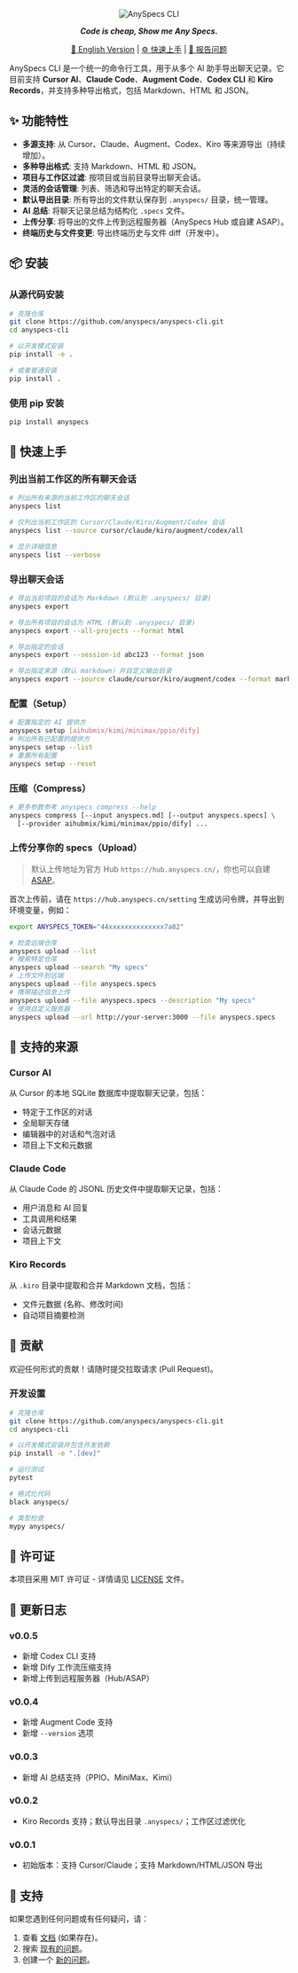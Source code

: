 <div align="center">

  <picture>
    <source media="(prefers-color-scheme: dark)" srcset="assets/headerDark.svg" />
    <img src="assets/headerLight.svg" alt="AnySpecs CLI" />
  </picture>

***Code is cheap, Show me Any Specs.***
  
[:page_facing_up: English Version](https://github.com/anyspecs/anyspecs-cli/blob/main/README.md) |
[:gear: 快速上手](#quick-start) |
[:thinking: 报告问题](https://github.com/anyspecs/anyspecs-cli/issues/new/choose)

</div>

AnySpecs CLI 是一个统一的命令行工具，用于从多个 AI 助手导出聊天记录。它目前支持 **Cursor AI**、**Claude Code**、**Augment Code**、**Codex CLI** 和 **Kiro Records**，并支持多种导出格式，包括 Markdown、HTML 和 JSON。

## ✨ 功能特性

- **多源支持**: 从 Cursor、Claude、Augment、Codex、Kiro 等来源导出（持续增加）。
- **多种导出格式**: 支持 Markdown、HTML 和 JSON。
- **项目与工作区过滤**: 按项目或当前目录导出聊天会话。
- **灵活的会话管理**: 列表、筛选和导出特定的聊天会话。
- **默认导出目录**: 所有导出的文件默认保存到 `.anyspecs/` 目录，统一管理。
- **AI 总结**: 将聊天记录总结为结构化 `.specs` 文件。
- **上传分享**: 将导出的文件上传到远程服务器（AnySpecs Hub 或自建 ASAP）。
- **终端历史与文件变更**: 导出终端历史与文件 diff（开发中）。

## 📦 安装

### 从源代码安装

```bash
# 克隆仓库
git clone https://github.com/anyspecs/anyspecs-cli.git
cd anyspecs-cli

# 以开发模式安装
pip install -e .

# 或者普通安装
pip install .
```

### 使用 pip 安装

```bash
pip install anyspecs
```

## 🚀 快速上手

### 列出当前工作区的所有聊天会话

```bash
# 列出所有来源的当前工作区的聊天会话
anyspecs list

# 仅列出当前工作区的 Cursor/Claude/Kiro/Augment/Codex 会话
anyspecs list --source cursor/claude/kiro/augment/codex/all

# 显示详细信息
anyspecs list --verbose
```

### 导出聊天会话

```bash
# 导出当前项目的会话为 Markdown (默认到 .anyspecs/ 目录)
anyspecs export

# 导出所有项目的会话为 HTML (默认到 .anyspecs/ 目录)
anyspecs export --all-projects --format html

# 导出指定的会话
anyspecs export --session-id abc123 --format json

# 导出指定来源（默认 markdown）并自定义输出目录
anyspecs export --source claude/cursor/kiro/augment/codex --format markdown --output ./exports
```

### 配置（Setup）

```bash
# 配置指定的 AI 提供方
anyspecs setup [aihubmix/kimi/minimax/ppio/dify]
# 列出所有已配置的提供方
anyspecs setup --list
# 重置所有配置
anyspecs setup --reset
```

### 压缩（Compress）

```bash
# 更多参数参考 anyspecs compress --help
anyspecs compress [--input anyspecs.md] [--output anyspecs.specs] \
  [--provider aihubmix/kimi/minimax/ppio/dify] ...
```

### 上传分享你的 specs（Upload）

> 默认上传地址为官方 Hub `https://hub.anyspecs.cn/`，你也可以自建 [ASAP](https://github.com/anyspecs/ASAP)。

首次上传前，请在 `https://hub.anyspecs.cn/setting` 生成访问令牌，并导出到环境变量，例如：

```bash
export ANYSPECS_TOKEN="44xxxxxxxxxxxxxx7a82"

# 检查远端仓库
anyspecs upload --list
# 搜索特定仓库
anyspecs upload --search "My specs"
# 上传文件到远端
anyspecs upload --file anyspecs.specs
# 携带描述信息上传
anyspecs upload --file anyspecs.specs --description "My specs"
# 使用自定义服务器
anyspecs upload --url http://your-server:3000 --file anyspecs.specs
```

## 🔌 支持的来源

### Cursor AI

从 Cursor 的本地 SQLite 数据库中提取聊天记录，包括：
- 特定于工作区的对话
- 全局聊天存储
- 编辑器中的对话和气泡对话
- 项目上下文和元数据

### Claude Code

从 Claude Code 的 JSONL 历史文件中提取聊天记录，包括：
- 用户消息和 AI 回复
- 工具调用和结果
- 会话元数据
- 项目上下文

### Kiro Records

从 `.kiro` 目录中提取和合并 Markdown 文档，包括：
- 文件元数据 (名称、修改时间)
- 自动项目摘要检测

## 🤝 贡献

欢迎任何形式的贡献！请随时提交拉取请求 (Pull Request)。

### 开发设置

```bash
# 克隆仓库
git clone https://github.com/anyspecs/anyspecs-cli.git
cd anyspecs-cli

# 以开发模式安装并包含开发依赖
pip install -e ".[dev]"

# 运行测试
pytest

# 格式化代码
black anyspecs/

# 类型检查
mypy anyspecs/
```

## 📄 许可证

本项目采用 MIT 许可证 - 详情请见 [LICENSE](LICENSE) 文件。

## 📜 更新日志

### v0.0.5
- 新增 Codex CLI 支持
- 新增 Dify 工作流压缩支持
- 新增上传到远程服务器（Hub/ASAP）

### v0.0.4
- 新增 Augment Code 支持
- 新增 `--version` 选项

### v0.0.3
- 新增 AI 总结支持（PPIO、MiniMax、Kimi）

### v0.0.2
- Kiro Records 支持；默认导出目录 `.anyspecs/`；工作区过滤优化

### v0.0.1
- 初始版本：支持 Cursor/Claude；支持 Markdown/HTML/JSON 导出

## 💬 支持

如果您遇到任何问题或有任何疑问，请：

1.  查看 [文档](https://github.com/anyspecs/anyspecs-cli/wiki) (如果存在)。
2.  搜索 [现有的问题](https://github.com/anyspecs/anyspecs-cli/issues)。
3.  创建一个 [新的问题](https://github.com/anyspecs/anyspecs-cli/issues/new)。 
